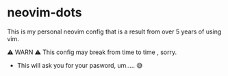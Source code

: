 # neovim-dots

This is my personal neovim config that is a result from over 5 years of using
vim.

⚠️ WARN ⚠️
This config may break from time to time , sorry.

- This will ask you for your pasword, um..... 😅
